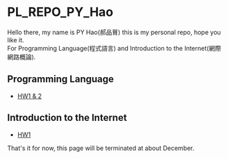 PL_REPO_PY_Hao
===
Hello there, my name is PY Hao(郝品𦱀) this is my personal repo, hope you like it.<br>
For Programming Language(程式語言) and Introduction to the Internet(網際網路概論).

Programming Language
---
* [HW1 & 2](https://github.com/Disaster4255/PL_REPO_PY_Hao/blob/main/%E7%A8%8B%E5%BC%8F%E8%AA%9E%E8%A8%80_HW1%262.ipynb)

Introduction to the Internet
---
* [HW1](https://disaster4255.github.io/For-Introduction-to-the-Internet/)

That's it for now, this page will be terminated at about December.
